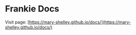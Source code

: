 # Frankie Docs

Visit page: [https://mary-shelley.github.io/docs/](https://mary-shelley.github.io/docs/)
